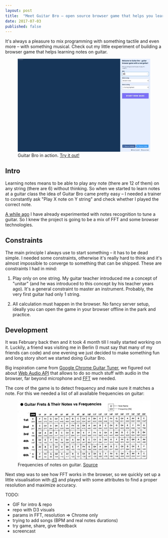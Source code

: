```yaml
---
layout: post
title:  "Meet Guitar Bro – open source browser game that helps you learn notes on guitar"
date: 2017-07-03
published: false
---
```


It's always a pleasure to mix programming with something tactile and even more – with something musical. Check out my little experiment of building a browser game that helps learning notes on guitar.

<figure>
  <img src="/images/posts/guitar_bro/guitar_bro.gif" />
  <figcaption>Guitar Bro in action. <a href="https://makaroni4.github.io/guitar_bro/">Try it out!</a></figcaption>
</figure>

<!--more-->

## Intro

Learning notes means to be able to play any note (there are 12 of them) on any string (there are 6) without thinking. So when we started to learn notes at a guitar class the idea of Guitar Bro came pretty easy – I needed a trainer to constantly ask "Play X note on Y string" and check whether I played the correct note.

[A while ago](http://localhost:4000/ruby/hacking/2014/03/26/how-to-tune-guitar-with-ruby/) I have already experimented with notes recognition to tune a guitar. So I knew the project is going to be a mix of FFT and some browser technologies.

## Constraints

The main principle I always use to start something – it has to be dead simple. I needed some constraints, otherwise it's really hard to think and it's almost impossible to converge to something that can be shipped. These are constraints I had in mind:

1. Play only on one string. My guitar teacher introduced me a concept of "unitar" (and he was introduced to this concept by his teacher years ago). It's a general constraint to master an instrument. Probably, the very first guitar had only 1 string.

2. All calculation must happen in the browser. No fancy server setup, ideally you can open the game in your browser offline in the park and practice.

## Development

It was February back then and it took 4 month till I really started working on it. Luckily, a friend was visiting me in Berlin (I must say that many of my friends can code) and one evening we just decided to make something fun and long story short we started doing Guitar Bro.

Big inspiration came from [Google Chrome Guitar Tuner](https://github.com/GoogleChrome/guitar-tuner), we figured out about [Web Audio API](https://developer.mozilla.org/en-US/docs/Web/API/Web_Audio_API) that allows to do so much stuff with audio in the browser, far beyond microphone and [FFT](https://en.wikipedia.org/wiki/Fast_Fourier_transform) we needed.

The core of the game is to detect frequency and make sure it matches a note. For this we needed a list of all available frequencies on guitar:

<figure>
  <img src="/images/posts/guitar_bro/guitar_frequencies.jpg" />
  <figcaption>Frequencies of notes on guitar. <a href="http://forums.prsguitars.com/threads/best-sounding-rig-in-the-history-of-your-world.16468/page-8#post-254659">Source</a></figcaption>
</figure>

Next step was to see how FFT works in the browser, so we quickly set up a little visualisation with [d3](https://github.com/d3) and played with some attributes to find a proper resolution and maximize accuracy.

TODO:
- GIF for intro & repo
- repo with D3 visuals
- params in FFT, resolution => Chrome only
- trying to add songs (BPM and real notes durations)
- try game, share, give feedback
- screencast
